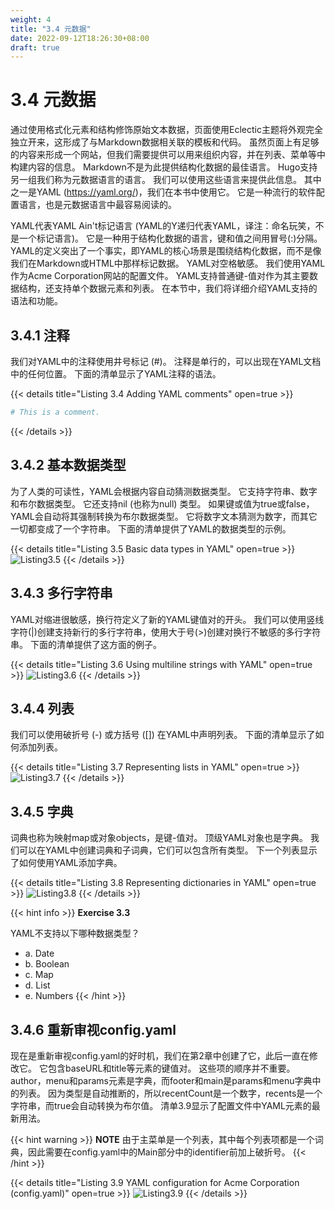 ```yaml
---
weight: 4
title: "3.4 元数据"
date: 2022-09-12T18:26:30+08:00
draft: true
---
```


# 3.4 元数据

通过使用格式化元素和结构修饰原始文本数据，页面使用Eclectic主题将外观完全独立开来，这形成了与Markdown数据相关联的模板和代码。 虽然页面上有足够的内容来形成一个网站，但我们需要提供可以用来组织内容，并在列表、菜单等中构建内容的信息。 Markdown不是为此提供结构化数据的最佳语言。 Hugo支持另一组我们称为元数据语言的语言。 我们可以使用这些语言来提供此信息。 其中之一是YAML (https://yaml.org/)，我们在本书中使用它。 它是一种流行的软件配置语言，也是元数据语言中最容易阅读的。

YAML代表YAML Ain't标记语言 (YAML的Y递归代表YAML，译注：命名玩笑，不是一个标记语言)。 它是一种用于结构化数据的语言，键和值之间用冒号(:)分隔。 YAML的定义突出了一个事实，即YAML的核心场景是围绕结构化数据，而不是像我们在Markdown或HTML中那样标记数据。 YAML对空格敏感。 我们使用YAML作为Acme Corporation网站的配置文件。 YAML支持普通键-值对作为其主要数据结构，还支持单个数据元素和列表。 在本节中，我们将详细介绍YAML支持的语法和功能。

## 3.4.1 注释
我们对YAML中的注释使用井号标记 (#)。 注释是单行的，可以出现在YAML文档中的任何位置。 下面的清单显示了YAML注释的语法。

{{< details title="Listing 3.4   Adding YAML comments" open=true >}}
```yaml
# This is a comment.
```
{{< /details >}}

## 3.4.2 基本数据类型

为了人类的可读性，YAML会根据内容自动猜测数据类型。 它支持字符串、数字和布尔数据类型。 它还支持nil (也称为null) 类型。 如果键或值为true或false，YAML会自动将其强制转换为布尔数据类型。 它将数字文本猜测为数字，而其它一切都变成了一个字符串。 下面的清单提供了YAML的数据类型的示例。

{{< details title="Listing 3.5   Basic data types in YAML" open=true >}}
![Listing3.5](Listing3.5.svg)
{{< /details >}}    

## 3.4.3 多行字符串

YAML对缩进很敏感，换行符定义了新的YAML键值对的开头。 我们可以使用竖线字符(|)创建支持新行的多行字符串，使用大于号(>)创建对换行不敏感的多行字符串。 下面的清单提供了这方面的例子。

{{< details title="Listing 3.6  Using multiline strings with YAML" open=true >}}
![Listing3.6](Listing3.6.svg)
{{< /details >}}

## 3.4.4 列表

我们可以使用破折号 (-) 或方括号 ([]) 在YAML中声明列表。 下面的清单显示了如何添加列表。

{{< details title="Listing 3.7  Representing lists in YAML" open=true >}}
![Listing3.7](Listing3.7.svg)
{{< /details >}}

## 3.4.5 字典

词典也称为映射map或对象objects，是键-值对。 顶级YAML对象也是字典。 我们可以在YAML中创建词典和子词典，它们可以包含所有类型。 下一个列表显示了如何使用YAML添加字典。

{{< details title="Listing 3.8 Representing dictionaries in YAML" open=true >}}
![Listing3.8](Listing3.8.svg)
{{< /details >}}

{{< hint info >}}
**Exercise 3.3**

YAML不支持以下哪种数据类型？
- a. Date
- b. Boolean
- c. Map
- d. List
- e. Numbers
{{< /hint >}}

## 3.4.6 重新审视config.yaml

现在是重新审视config.yaml的好时机，我们在第2章中创建了它，此后一直在修改它。 它包含baseURL和title等元素的键值对。 这些项的顺序并不重要。
author，menu和params元素是字典，而footer和main是params和menu字典中的列表。 因为类型是自动推断的，所以recentCount是一个数字，recents是一个字符串，而true会自动转换为布尔值。 清单3.9显示了配置文件中YAML元素的最新用法。

{{< hint warning >}}
**NOTE** 由于主菜单是一个列表，其中每个列表项都是一个词典，因此需要在config.yaml中的Main部分中的identifier前加上破折号。
{{< /hint >}}

{{< details title="Listing 3.9 YAML configuration for Acme Corporation (config.yaml)" open=true >}}
![Listing3.9](Listing3.9.svg)
{{< /details >}}